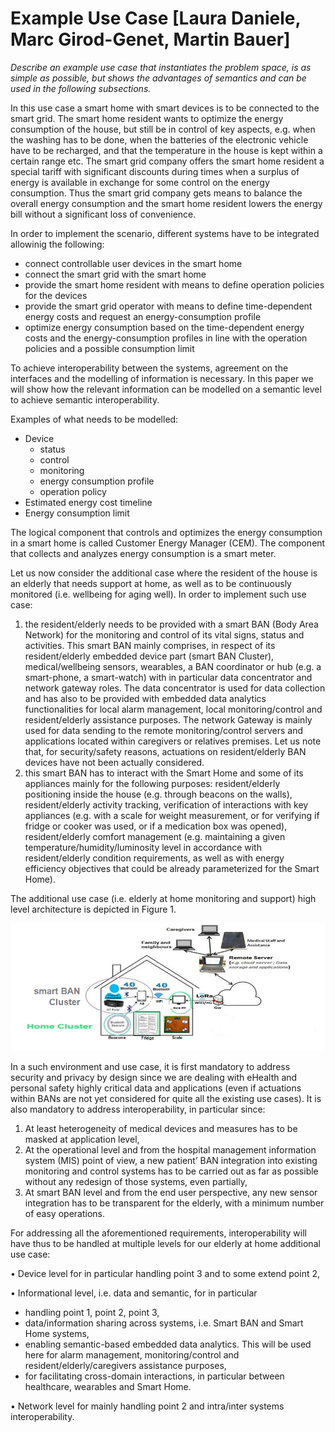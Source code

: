 # Example Use Case [Laura Daniele, Marc Girod-Genet, Martin Bauer]
*Describe an example use case that instantiates the problem space, is as simple as possible, but shows the advantages of semantics and can be used in the following subsections.*

In this use case a smart home with smart devices is to be connected to the smart grid. The smart home resident wants to optimize the energy consumption of the house, but still be in control of key aspects, e.g. when the washing has to be done, when the batteries of the electronic vehicle have to be recharged, and that the temperature in the house is kept within a certain range etc. The smart grid company offers the smart home resident a special tariff with significant discounts during times when a surplus of energy is available in exchange for some control on the energy consumption. Thus the smart grid company gets means to balance the overall energy consumption and the smart home resident lowers the energy bill without a significant loss of convenience.

In order to implement the scenario, different systems have to be integrated allowinig the following:
 * connect controllable user devices in the smart home
 * connect the smart grid with the smart home
 * provide the smart home resident with means to define operation policies for the devices
 * provide the smart grid operator with means to define time-dependent energy costs and request an energy-consumption profile
 * optimize energy consumption based on the time-dependent energy costs and the energy-consumption profiles in line with the operation policies and a possible consumption limit

To achieve interoperability between the systems, agreement on the interfaces and the modelling of information is necessary. In this paper we will show how the relevant information can be modelled on a semantic level to achieve semantic interoperability. 

Examples of what needs to be modelled:
 * Device 
   * status
   * control
   * monitoring
   * energy consumption profile
   * operation policy
 * Estimated energy cost timeline
 * Energy consumption limit

The logical component that controls and optimizes the energy consumption in a smart home is called Customer Energy Manager (CEM). The component that collects and analyzes energy consumption is a smart meter.

Let us now consider the additional case where the resident of the house is an elderly that needs support at home, as well as to be continuously monitored (i.e. wellbeing for aging well). In order to implement such use case:
  1.	the resident/elderly needs to be provided with a smart BAN (Body Area Network) for the monitoring and control of its vital    signs, status and activities. This smart BAN mainly comprises, in respect of its resident/elderly embedded device part (smart BAN Cluster), medical/wellbeing sensors, wearables, a BAN coordinator or hub (e.g. a smart-phone, a smart-watch) with in particular data concentrator and network gateway roles. The data concentrator is used for data collection and has also to be provided with embedded data analytics functionalities for local alarm management, local monitoring/control and resident/elderly assistance purposes. The network Gateway is mainly used for data sending to the remote monitoring/control servers and applications located within caregivers or relatives premises. Let us note that, for security/safety reasons, actuations on resident/elderly BAN devices have not been actually considered. 
  2.	this smart BAN has to interact with the Smart Home and some of its appliances mainly for the following purposes: resident/elderly positioning inside the house (e.g. through beacons on the walls), resident/elderly activity tracking, verification of interactions with key appliances (e.g. with a scale for weight measurement, or for verifying if fridge or cooker was used, or if a medication box was opened), resident/elderly comfort management (e.g. maintaining a given temperature/humidity/luminosity level in accordance with resident/elderly condition requirements, as well as with energy efficiency objectives that could be already parameterized for the Smart Home).

The additional use case (i.e. elderly at home monitoring and support) high level architecture is depicted in Figure 1.

![](../img/SemInteropElderlyHomeUseCase.png)

In a such environment and use case, it is first mandatory to address security and privacy by design since we are dealing with eHealth and personal safety highly critical data and applications (even if actuations within BANs are not yet considered for quite all the existing use cases). It is also mandatory to address interoperability, in particular since:
1.	At least heterogeneity of medical devices and measures has to be masked at application level,
2.	At the operational level and from the hospital management information system (MIS) point of view, a new patient’ BAN integration into existing monitoring and control systems has to be carried out as far as possible without any redesign of those systems, even partially,
3.	At smart BAN level and from the end user perspective, any new sensor integration has to be transparent for the elderly, with a minimum number of easy operations.

For addressing all the aforementioned requirements, interoperability will have thus to be handled at multiple levels for our elderly at home additional use case:

•	Device level for in particular handling point 3 and to some extend point 2,

•	Informational level, i.e. data and semantic, for in particular

 - handling point 1, point 2, point 3,
 - data/information sharing across systems, i.e. Smart BAN and Smart Home systems,
 - enabling semantic-based embedded data analytics. This will be used here for alarm management, monitoring/control and resident/elderly/caregivers assistance purposes,
 - for facilitating cross-domain interactions, in particular between healthcare, wearables and Smart Home.

•	Network level for mainly handling point 2 and intra/inter systems interoperability.
